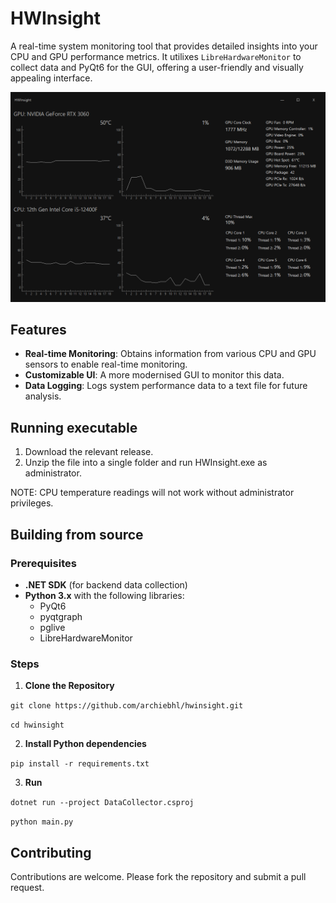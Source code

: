 # HWInsight

A real-time system monitoring tool that provides detailed insights into your CPU and GPU performance metrics. It utilixes `LibreHardwareMonitor` to collect data and PyQt6 for the GUI, offering a user-friendly and visually appealing interface.

![](https://github.com/archiebhl/hwinsight/blob/master/gui.png?raw=true)

## Features

- **Real-time Monitoring**: Obtains information from various CPU and GPU sensors to enable real-time monitoring.
- **Customizable UI**: A more modernised GUI to monitor this data. 
- **Data Logging**: Logs system performance data to a text file for future analysis.

## Running executable
1. Download the relevant release.
2. Unzip the file into a single folder and run HWInsight.exe as administrator.

NOTE: CPU temperature readings will not work without administrator privileges.

## Building from source
### Prerequisites

- **.NET SDK** (for backend data collection)
- **Python 3.x** with the following libraries:
  - PyQt6
  - pyqtgraph
  - pglive
  - LibreHardwareMonitor

### Steps
1. **Clone the Repository**

`git clone https://github.com/archiebhl/hwinsight.git`

`cd hwinsight`

2. **Install Python dependencies**

`pip install -r requirements.txt`

3. **Run**

`dotnet run --project DataCollector.csproj`

`python main.py`

## Contributing
Contributions are welcome. Please fork the repository and submit a pull request.

